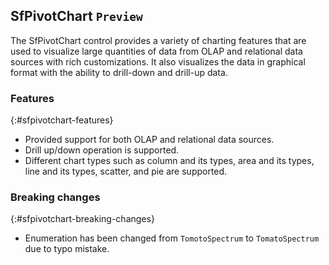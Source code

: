 ## SfPivotChart `Preview`

The SfPivotChart control provides a variety of charting features that are used to visualize large quantities of data from OLAP and relational data sources with rich customizations. It also visualizes the data in graphical format with the ability to drill-down and drill-up data.

### Features
{:#sfpivotchart-features} 

*  Provided support for both OLAP and relational data sources.
*  Drill up/down operation is supported.
*  Different chart types such as column and its types, area and its types, line and its types, scatter, and pie are supported.

### Breaking changes
{:#sfpivotchart-breaking-changes}

*  Enumeration has been changed from `TomotoSpectrum` to `TomatoSpectrum` due to typo mistake.
